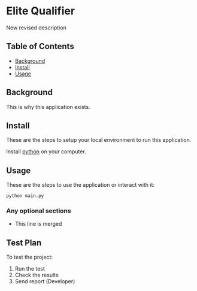 # Elite Qualifier

New revised description

## Table of Contents

- [Background](#background)
- [Install](#install)
- [Usage](#usage)

## Background

This is why this application exists.

## Install

These are the steps to setup your local environment to run this
application.

Install [python](https://www.python.org/) on your computer.

## Usage

These are the steps to use the application or interact with it:

```
python main.py
```

### Any optional sections

- This line is merged


## Test Plan

To test the project:

1. Run the test
2. Check the results
3. Send report (Developer)